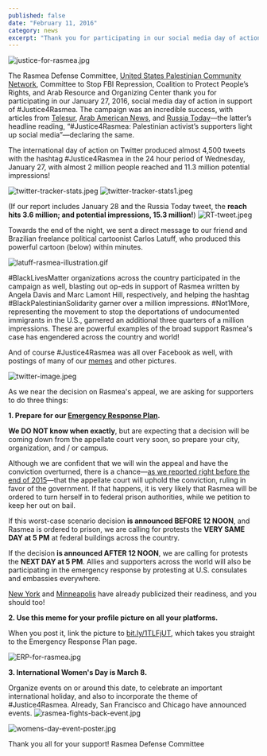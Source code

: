 ```yaml
---
published: false
date: "February 11, 2016"
category: news
excerpt: "Thank you for participating in our social media day of action! See our reach and prepare for the appellate court's decision with our Emergency Response Plan."
---
```



![justice-for-rasmea.jpg]({{site.baseurl}}/assets/img/justice-for-rasmea.jpg)

The Rasmea Defense Committee, [United States Palestinian Community Network](http://uspcn.org/), Committee to Stop FBI Repression, Coalition to Protect People’s Rights, and Arab Resource and Organizing Center thank you for participating in our January 27, 2016, social media day of action in support of #Justice4Rasmea. The campaign was an incredible success, with articles from [Telesur](http://www.telesurtv.net/english/news/Supporters-Campaign-to-Free-US-Palestinian-Activist-Rasmea-Odeh-20160128-0005.html), [Arab American News](http://www.arabamericannews.com/news/news/id_11735/rp_0/act_print/rf_1/Print.html), and [Russia Today](https://www.rt.com/news/330533-palestinian-activist-trial-us-israel/)—the latter’s headline reading, “#Justice4Rasmea: Palestinian activist’s supporters light up social media”—declaring the same.

The international day of action on Twitter produced almost 4,500 tweets with the hashtag #Justice4Rasmea in the 24 hour period of Wednesday, January 27, with almost 2 million people reached and 11.3 million potential impressions!

![twitter-tracker-stats.jpeg]({{site.baseurl}}/assets/img/twitter-tracker-stats.jpeg)
![twitter-tracker-stats1.jpeg]({{site.baseurl}}/assets/img/twitter-tracker-stats1.jpeg)


(If our report includes January 28 and the Russia Today tweet, the **reach hits 3.6 million; and potential impressions, 15.3 million!**) ![RT-tweet.jpeg]({{site.baseurl}}/assets/img/RT-tweet.jpeg)

Towards the end of the night, we sent a direct message to our friend and Brazilian freelance political cartoonist Carlos Latuff, who produced this powerful cartoon (below) within minutes.

![latuff-rasmea-illustration.gif]({{site.baseurl}}/assets/img/latuff-rasmea-illustration.gif)

#BlackLivesMatter organizations across the country participated in the campaign as well, blasting out op-eds in support of Rasmea written by Angela Davis and Marc Lamont Hill, respectively, and helping the hashtag #BlackPalestinianSolidarity garner over a million impressions.  #Not1More, representing the movement to stop the deportations of undocumented immigrants in the U.S., garnered an additional three quarters of a million impressions. These are powerful examples of the broad support Rasmea's case has engendered across the country and world!

And of course #Justice4Rasmea was all over Facebook as well, with postings of many of our [memes](http://justice4rasmea.tumblr.com/) and other pictures.

![twitter-image.jpeg]({{site.baseurl}}/assets/img/twitter-image.jpeg)


As we near the decision on Rasmea's appeal, we are asking for supporters to do three things:

**1. Prepare for our [Emergency Response Plan](http://justice4rasmea.org/news/2016/02/06/emergency-response-plan/).**

**We DO NOT know when exactly**, but are expecting that a decision will be coming down from the appellate court very soon, so prepare your city, organization, and / or campus.

Although we are confident that we will win the appeal and have the conviction overturned, there is a chance—[as we reported right before the end of 2015](http://justice4rasmea.org/news/2015/12/29/thank-you-for-your-support/)—that the appellate court will uphold the conviction, ruling in favor of the government. If that happens, it is very likely that Rasmea will be ordered to turn herself in to federal prison authorities, while we petition to keep her out on bail.

If this worst-case scenario decision **is announced BEFORE 12 NOON**, and Rasmea is ordered to prison, we are calling for protests the **VERY SAME DAY at 5 PM** at federal buildings across the country.

If the decision **is announced AFTER 12 NOON**, we are calling for protests the **NEXT DAY at 5 PM**. Allies and supporters across the world will also be participating in the emergency response by protesting at U.S. consulates and embassies everywhere.

[New York](https://www.facebook.com/NYCSJP/photos/pb.899935043353125.-2207520000.1455156161./1129740100372617/?type=3&theater) and [Minneapolis](http://antiwarcommittee.org/2016/01/26/emergency-response-plan-for-justice4rasmea/) have already publicized their readiness, and you should too!

**2. Use this meme for your profile picture on all your platforms.**

When you post it, link the picture to [bit.ly/1TLFjUT](http://justice4rasmea.org/news/2016/02/06/emergency-response-plan/), which takes you straight to the Emergency Response Plan page.

![ERP-for-rasmea.jpg]({{site.baseurl}}/assets/img/ERP-for-rasmea.jpg)

**3. International Women's Day is March 8.**

Organize events on or around this date, to celebrate an important international holiday, and also to incorporate the theme of #Justice4Rasmea. Already, San Francisco and Chicago have announced events.
![rasmea-fights-back-event.jpg]({{site.baseurl}}/assets/img/rasmea-fights-back-event.jpg)

![womens-day-event-poster.jpg]({{site.baseurl}}/assets/img/womens-day-event-poster.jpg)

Thank you all for your support!
Rasmea Defense Committee
